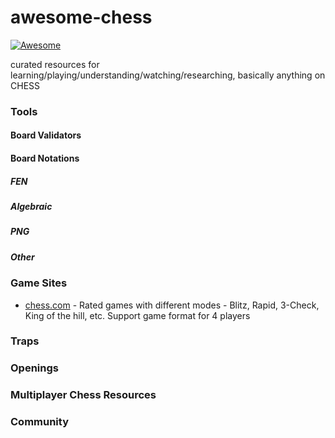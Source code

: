 # awesome-chess

[![Awesome](https://cdn.rawgit.com/sindresorhus/awesome/d7305f38d29fed78fa85652e3a63e154dd8e8829/media/badge.svg)](https://github.com/sindresorhus/awesome)

curated resources for learning/playing/understanding/watching/researching, basically anything on CHESS

### Tools

#### Board Validators

#### Board Notations

##### FEN

##### Algebraic

##### PNG

##### Other

### Game Sites

-   [chess.com](https://www.chess.com) - Rated games with different modes - Blitz, Rapid, 3-Check, King of the hill, etc. Support game format for 4 players

### Traps

### Openings

### Multiplayer Chess Resources

### Community
